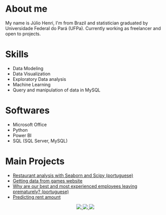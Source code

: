 # About me 

My name is Júlio Henri, I'm from Brazil and statistician graduated by Universidade Federal do Pará (UFPa). Currently working as freelancer and open to projects. 

# Skills

- Data Modeling
- Data Visualization 
- Exploratory Data analysis
- Machine Learning
- Query and manipulation of data in MySQL

# Softwares

- Microsoft Office 
- Python
- Power BI
- SQL (SQL Server, MySQL)

# Main Projects

- <a href="https://github.com/JulioHenri/Analise-Restaurante"> Restaurant analysis with Seaborn and Scipy (portuguese) </a>
- <a href="https://github.com/JulioHenri/Games-Web-Scraping"> Getting data from games website </a>
- <a href="https://github.com/JulioHenri/HR-analyze-and-predict"> Why are our best and most experienced employees leaving prematurely? (portuguese) </a>
- <a href="https://github.com/JulioHenri/Houses-to-rent"> Predicting rent amount 
</a>

</p>
<p align="center">
</p>
<p align="center">
  <a href="https://www.linkedin.com/in/juliohenri/" alt="LinkedIn">
    <img src="https://img.shields.io/badge/-LinkedIn-blue?style=flat&logo=Linkedin&logoColor=white" />
  </a>
  <a href="https://www.upwork.com/o/profiles/users/~016e27a86f0e80b4a5/" alt="UpWork">
    <img src="https://img.shields.io/badge/-UpWork-brightgreen/?style=flat&logo=upwork&logoColor=white" />
  </a>
  <a href="https://medium.com/@henrijulio2" alt="Medium">
    <img src="https://img.shields.io/badge/-Medium-24282A?style=flat&logo=Medium&logoColor=white" />
  </a>
</p>

